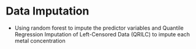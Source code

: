 # Data Imputation
- Using random forest to impute the predictor variables and Quantile Regression Imputation of Left-Censored Data (QRILC) to impute each metal concentration
